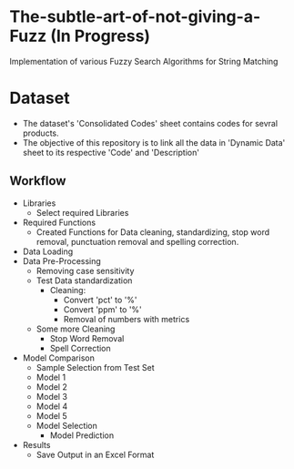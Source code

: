 # The-subtle-art-of-not-giving-a-Fuzz (In Progress)

Implementation of various Fuzzy Search Algorithms for String Matching

# Dataset

- The dataset's 'Consolidated Codes' sheet contains codes for sevral products.
- The objective of this repository is to link all the data in 'Dynamic Data' sheet to its respective 'Code' and 'Description'

## Workflow

- Libraries
    - Select required Libraries
- Required Functions
    - Created Functions for Data cleaning, standardizing, stop word removal, punctuation removal and spelling correction.
- Data Loading
- Data Pre-Processing
    - Removing case sensitivity
    - Test Data standardization
        - Cleaning:
            - Convert 'pct' to '%'
            - Convert 'ppm' to '%'
            - Removal of numbers with metrics
    - Some more Cleaning
        - Stop Word Removal
        - Spell Correction
- Model Comparison
    - Sample Selection from Test Set
    - Model 1
    - Model 2
    - Model 3
    - Model 4
    - Model 5
    - Model Selection
        - Model Prediction
- Results
    - Save Output in an Excel Format
